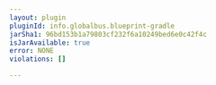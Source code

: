 ```yaml
---
layout: plugin
pluginId: info.globalbus.blueprint-gradle
jarSha1: 96bd153b1a79803cf232f6a10249bed6e0c42f4c
isJarAvailable: true
error: NONE
violations: []

---
```

